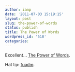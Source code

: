 ```yaml
---
author: ianp
date: '2011-07-03 15:19:15'
layout: post
slug: the-power-of-words
status: publish
title: The Power of Words
wordpress_id: '510'
categories:
---
```


Excellent… [The Power of Words][01].

Hat tip: [fuadm][02].

[01]: http://quietube.com/v.php/http://www.youtube.com/watch?v=Hzgzim5m7oU
[02]: http://twitter.com/\#!/fuadm/statuses/87273373872308225


